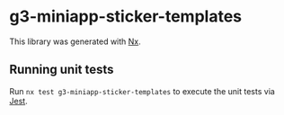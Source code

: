 # g3-miniapp-sticker-templates

This library was generated with [Nx](https://nx.dev).

## Running unit tests

Run `nx test g3-miniapp-sticker-templates` to execute the unit tests via [Jest](https://jestjs.io).
